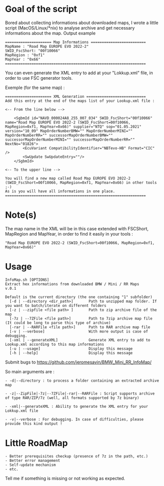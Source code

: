 # Goal of the script

Bored about collecting informations about downloaded maps, I wrote a little script (MacOS/Linux/*nix) to analyse archive and get necessary informations about the map.
Output example

    ===================== Map Informations =========================
    MapName : "Road Map EUROPE EVO 2022-2"
    SWID_FscShort: "00f10066"
    MapRegion : "0xf1"
    MapYear : "0x66"
    ================================================================

You can even generate the XML entry to add at your "Lokkup.xml" file, in order to use FSC generator tools.

Exemple (for the same map) :

    ===================== XML Generation ===========================
    Add this entry at the end of the maps list of your Lookup.xml file :

    <-- From the line below -->

        <SgbmId id="NAVD_000024A8_255_007_034" SWID_FscShort="00f10066" name="Road Map EUROPE EVO 2022-2 (SWID_FscShort=00f10066, MapRegion=0xf1, MapYear=0x66)" supplier="NTQ" sop="01.05.2021" version="10_09" MapOrderNumberBMW="" MapOrderNumberMINI="" MapOrderNumberRR="" successorMapOrderNumberBMW="" successorMapOrderNumberMINI="" successorMapOrderNumberRR="" NextNo="01826">
            <EcuVariant CompatibilityIdentifier="NBTevo-HB" Format="CIC" />
            <SwUpdate SwUpdateEntry=""/>
        </SgbmId>

    <-- To the upper line --> 
     
    You will find a new map called Road Map EUROPE EVO 2022-2 (SWID_FscShort=00f10066, MapRegion=0xf1, MapYear=0x66) in other tools ;-)
    As is you will have all informations in one place.
    ================================================================

# Note(s)

The map name in the XML will be in this case extended with FSCShort, MapRegion and MapYear, in order to find it easily in your tools :

    "Road Map EUROPE EVO 2022-2 (SWID_FscShort=00f10066, MapRegion=0xf1, MapYear=0x66)"

# Usage

    InfoMap.sh [OPTIONS]
    Extract hex informations from downloaded BMW / Mini / RR Maps
    v.0.1
     
    Default is the current directory (the one containing "1" subfolder)
      [-d | --directory <dir_path>]       Path to unzipped map folder. If you want to batch/iterate on different folders
      [-z | --zipfile <file path> ]       Path to zip archive file of the map
      [-7z | --7ZFile <file path>]        Path to 7zip archive map file (It could be long to parse this type of archive)
      [-rar | --RARFile <file path>]      Path to RAR archive map file
      [-v | --verbose]                    With more output is case of debugging.
      [-xml | --generateXML]              Generate XML entry to add to Lookup.xml according to this map informations
      [-u | --usage]                      Display this message
      [-h | --help]                       Display this message

Submit bugs to https://github.com/jeromesavin/BMW_Mini_RR_InfoMap/

So main arguments are :

    - -d|--directory : to process a folder containing an extracted archive map

    - -z|--ZipFile|-7z|--7ZFile|-rar|--RARFile : Script supports archive of type RAR/ZIP/7z (well, all formats supported by 7z binary)

    - -xml|--generateXML : Ability to generate the XML entry for your Lokkup.xml file

    - -v|--verbose : For debugging. In case of difficulties, please provide this kind output !

# Little RoadMap

    - Better prerequisites checkup (presence of 7z in the path, etc.)
    - Better error management
    - Self-update mechanism
    - etc.

Tell me if something is missing or not working as expected.
